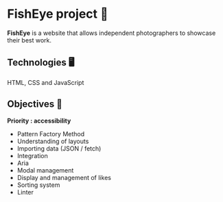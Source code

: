 # FishEye project 📸

**FishEye** is a website that allows independent photographers to showcase their best work.

## Technologies 🖥️

HTML, CSS and JavaScript 

## Objectives 🎯

**Priority : accessibility**  
- Pattern Factory Method  
- Understanding of layouts  
- Importing data (JSON / fetch)  
- Integration  
- Aria  
- Modal management  
- Display and management of likes  
- Sorting system  
- Linter  


